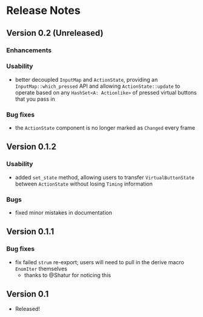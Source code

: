 # Release Notes

## Version 0.2 (Unreleased)

### Enhancements

### Usability

- better decoupled `InputMap` and `ActionState`, providing an `InputMap::which_pressed` API and allowing `ActionState::update` to operate based on any `HashSet<A: Actionlike>` of pressed virtual buttons that you pass in

### Bug fixes

- the `ActionState` component is no longer marked as `Changed` every frame

## Version 0.1.2

### Usability

- added `set_state` method, allowing users to transfer `VirtualButtonState` between `ActionState` without losing `Timing` information

### Bugs

- fixed minor mistakes in documentation

## Version 0.1.1

### Bug fixes

- fix failed `strum` re-export; users will need to pull in the derive macro `EnumIter` themselves
  - thanks to @Shatur for noticing this

## Version 0.1

- Released!
